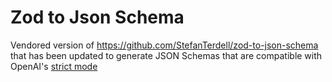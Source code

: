 # Zod to Json Schema

Vendored version of https://github.com/StefanTerdell/zod-to-json-schema that has been updated to generate JSON Schemas that are compatible with OpenAI's [strict mode](https://platform.openai.com/docs/guides/structured-outputs/supported-schemas)
